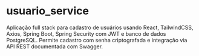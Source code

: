 # usuario_service
Aplicação full stack para cadastro de usuários usando React, TailwindCSS, Axios, Spring Boot, Spring Security com JWT e banco de dados PostgreSQL. Permite cadastro com senha criptografada e integração via API REST documentada com Swagger.
